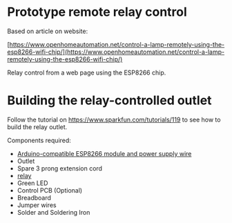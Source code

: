 # Prototype remote relay control


Based on article on website:

[https://www.openhomeautomation.net/control-a-lamp-remotely-using-the-esp8266-wifi-chip/](https://www.openhomeautomation.net/control-a-lamp-remotely-using-the-esp8266-wifi-chip/)


Relay control from a web page using the ESP8266 chip. 

# Building the relay-controlled outlet
Follow the tutorial on https://www.sparkfun.com/tutorials/119 to see how to build the relay outlet. 


Components required: 
- [Arduino-compatible ESP8266 module and power supply wire](https://item.taobao.com/item.htm?spm=a230r.1.14.20.76bf523AC8p9K&id=555696953988&ns=1&abbucket=11#detail)
- Outlet 
- Spare 3 prong extension cord 
- [relay](https://detail.tmall.com/item.htm?spm=a230r.1.14.16.76bf523D7muT7&id=545596714383&cm_id=140105335569ed55e27b&abbucket=11)
-  Green LED
- Control PCB (Optional)
- Breadboard
- Jumper wires
- Solder and Soldering Iron
